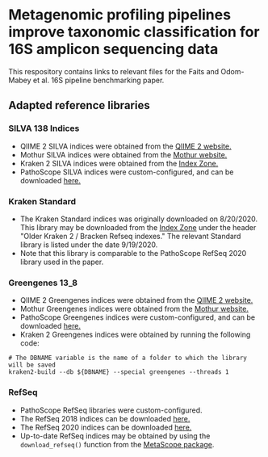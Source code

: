 
# Metagenomic profiling pipelines improve taxonomic classification for 16S amplicon sequencing data

This respository contains links to relevant files for the Faits and Odom-Mabey et al. 16S pipeline benchmarking paper.

## Adapted reference libraries

### SILVA 138 Indices
- QIIME 2 SILVA indices were obtained from the [QIIME 2 website.](https://docs.qiime2.org/2022.2/data-resources/?highlight=silva)
- Mothur SILVA indices were obtained from the [Mothur website.](https://mothur.org/wiki/silva_reference_files)
- Kraken 2 SILVA indices were obtained from the [Index Zone.](https://benlangmead.github.io/aws-indexes/k2)
- PathoScope SILVA indices were custom-configured, and can be downloaded [here.](https://drive.google.com/file/d/11SoDj6pFnIQc8mW4pbSu59tTJRORE1TJ/view?usp=sharing)

### Kraken Standard
- The Kraken Standard indices was originally downloaded on 8/20/2020. This library may be downloaded from the [Index Zone](https://benlangmead.github.io/aws-indexes/k2) under the header "Older Kraken 2 / Bracken Refseq indexes." The relevant Standard library is listed under the date 9/19/2020.
- Note that this library is comparable to the PathoScope RefSeq 2020 library used in the paper.

### Greengenes 13_8
- QIIME 2 Greengenes indices were obtained from the [QIIME 2 website.](https://docs.qiime2.org/2022.2/data-resources/?highlight=greengenes)
- Mothur Greengenes indices were obtained from the [Mothur website.](https://mothur.org/w/images/6/68/Gg_13_8_99.taxonomy.tgz/)
- PathoScope Greengenes indices were custom-configured, and can be downloaded [here.](https://drive.google.com/file/d/1JqtwMlteVWoJhDHzUvpUS4XfGyaYpNre/view?usp=sharing)
- Kraken 2 Greengenes indices were obtained by running the following code:

```
# The DBNAME variable is the name of a folder to which the library will be saved
kraken2-build --db ${DBNAME} --special greengenes --threads 1
```
### RefSeq
- PathoScope RefSeq libraries were custom-configured.
- The RefSeq 2018 indices can be downloaded [here.](https://drive.google.com/file/d/13CP5dQz5GxSQsWZh2qHowf8IXZIAFkov/view?usp=sharing)
- The RefSeq 2020 indices can be downloaded [here.](https://drive.google.com/file/d/1g1HLyKdT6KKyMhwzi2ip8i3vF_365jP_/view?usp=sharing)
- Up-to-date RefSeq indices may be obtained by using the `download_refseq()` function from the [MetaScope package](https://compbiomed.github.io/metascope-docs/index.html).
